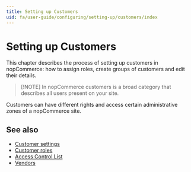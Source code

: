 ```yaml
---
title: Setting up Customers
uid: fa/user-guide/configuring/setting-up/customers/index
---
```


# Setting up Customers

This chapter describes the process of setting up customers in nopCommerce: how to assign roles, create groups of customers and edit their details.

> [!NOTE] In nopCommerce customers is a broad category that describes all users present on your site.

Customers can have different rights and access certain administrative zones of a nopCommerce site.

## See also

- [Customer settings](xref:fa/user-guide/configuring/setting-up/customers/settings)
- [Customer roles](xref:fa/user-guide/configuring/setting-up/customers/customer-roles)
- [Access Control List](xref:fa/user-guide/configuring/setting-up/customers/acl)
- [Vendors](xref:fa/user-guide/configuring/setting-up/customers/vendors/index)